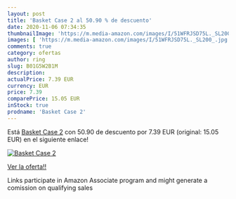 ```yaml
---
layout: post
title: 'Basket Case 2 al 50.90 % de descuento'
date: 2020-11-06 07:34:35
thumbnailImage: 'https://m.media-amazon.com/images/I/51WFRJSD75L._SL200_.jpg'
images: [ 'https://m.media-amazon.com/images/I/51WFRJSD75L._SL200_.jpg' ]
comments: true
category: ofertas
author: ring
slug: B01G5W2B1M
description:
actualPrice: 7.39 EUR
currency: EUR
price: 7.39
comparePrice: 15.05 EUR
inStock: true
prodname: 'Basket Case 2'
---
```


Está [Basket Case 2](https://www.amazon.fr/dp/B01G5W2B1M/?tag=tolees0d-21) con 50.90 de descuento por 7.39 EUR (original: 15.05 EUR) en el siguiente enlace!

[![Basket Case 2](https://m.media-amazon.com/images/I/51WFRJSD75L._SL200_.jpg)](https://www.amazon.fr/dp/B01G5W2B1M/?tag=tolees0d-21)

[Ver la oferta!!](https://www.amazon.fr/dp/B01G5W2B1M/?tag=tolees0d-21)

Links participate in Amazon Associate program and might generate a comission on qualifying sales


